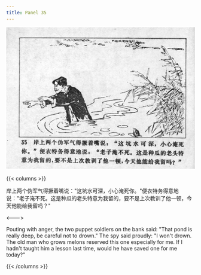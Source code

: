 ```yaml
---
title: Panel 35
---
```


![niqiu page](./../../../images/niqiu/seifert0397_nqkg_0039_035.jpg)

{{< columns >}}

岸上两个伪军气得撅着嘴说："这坑水可深，小心淹死你。"便衣特务得意地说："老子淹不死。这是种瓜的老头特意为我留的，要不是上次教训了他一顿，今天他能给我留吗？"

<--->

Pouting with anger, the two puppet soldiers on the bank said: "That pond is really deep, be careful not to drown." The spy said proudly: "I won't drown. The old man who grows melons reserved this one especially for me. If I hadn't taught him a lesson last time, would he have saved one for me today?"

{{< /columns >}}